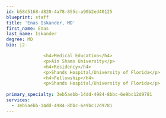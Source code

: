 ```yaml
---
id: b58d5168-d820-4a78-855c-a90b2ed40125
blueprint: staff
title: 'Enas Iskander, MD'
first_name: Enas
last_name: Iskander
degree: MD
bio: |2-

              <h4>Medical Education</h4>
              <p>Ain Shams University</p>
              <h4>Residency</h4>
              <p>Shands Hospital/University of Florida</p>
              <h4>Fellowship</h4>
              <p>Shands Hospital/University of Florida</p>
          
primary_specialty: 3eb5aebb-14dd-4984-8bbc-6e9bc12d9781
services:
  - 3eb5aebb-14dd-4984-8bbc-6e9bc12d9781
---
```

